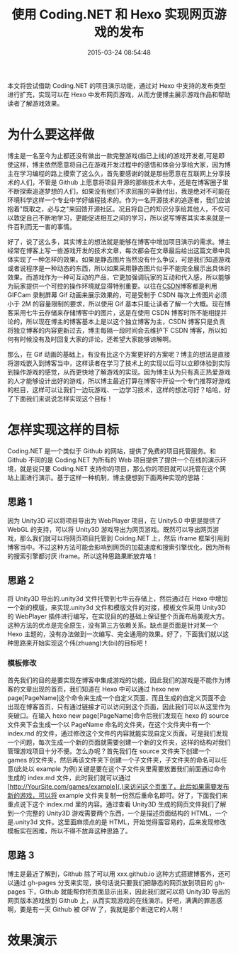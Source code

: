 ﻿---
abbrlink: 1150071886
categories:
- 独立博客
date: 2015-03-24 08:54:48
description: 本文介绍了如何通过 Coding.NET 的项目演示功能，在 Hexo 中扩展支持发布网页游戏，以便博主展示游戏作品和帮助读者了解游戏效果。作者提到了他对游戏开发的热情以及分享技术经验的动机，希望在博客中增加项目演示需求。通过探讨在博客中嵌入游戏以提供读者实际操作体验，作者计划在博客中推荐好游戏并展示游戏实现。探讨了将
  Unity3D 导出的游戏放在 Coding.NET 或 Github 上实现在线演示的思路。
slug: 1150071886
tags:
- Hexo
- 游戏
- 部署
title: 使用 Coding.NET 和 Hexo 实现网页游戏的发布
---

本文将尝试借助 Coding.NET 的项目演示功能，通过对 Hexo 中支持的发布类型进行扩充，实现可以在 Hexo 中发布网页游戏，从而方便博主展示游戏作品和帮助读者了解游戏效果。

<!--more-->

# 为什么要这样做
博主是一名至今为止都还没有做出一款完整游戏(指已上线)的游戏开发者,可是即使这样，博主依然愿意将自己在游戏开发过程中的感悟和体会分享给大家，因为博主在学习编程的路上摸索了这么久，首先要感谢的就是那些愿意在互联网上分享技术的人们，不管是 Github 上愿意将项目开源的那些技术大牛，还是在博客圈子里不断探索追逐梦想的人们，如果没有他们不求回报的辛勤付出，我是绝对不可能在环境科学这样一个专业中学好编程技术的。作为一名开源技术的追逐者，我们应该抱着"既取之，必与之"来回馈开源社区。况且将自己的知识分享给其他人，不仅可以敦促自己不断地学习，更能促进相互之间的学习，所以说写博客其实本来就是一件百利而无一害的事情。

好了，说了这么多，其实博主的想法就是能够在博客中增加项目演示的需求。博主经常在博客上写一些游戏开发的技术文章，每次都会在文章最后给出这篇文章中具体实现了一种怎样的效果。如果是静态图片当然没有什么争议，可是我们知道游戏或者说程序是一种动态的东西，所以如果采用静态图片似乎不能完全展示出具体的效果。而游戏作为一种可互动的产品，它更加强调玩家的互动和代入感，所以能够为玩家提供一个可控的操作环境就显得特别重要。以往在[CSDN](http://blog.csdn.net/qinyuanpei)博客都是利用 GIFCam 录制屏幕 Gif 动画来展示效果的，可是受制于 CSDN 每次上传图片必须小于 2M 的容量限制的要求，所以使用 Gif 基本只能让读者了解一个大概。现在博客采用七牛云存储来存储博客中的图片，这是在使用 CSDN 博客时所不能相提并论的，所以现在博主的博客基本上是以这个独立博客为主，CSDN 博客只是负责将独立博客的内容更新过去，博主每隔一段时间会去维护下 CSDN 博客，所以如何有时候没有及时回复大家的评论，还希望大家能够谅解啊。

那么，在 Gif 动画的基础上，有没有比这个方案更好的方案呢？博主的想法是直接将游戏嵌入到博客当中，这样读者在学习了技术上的实现以后可以立即体验到实际到操作游戏的感觉，从而更快地了解游戏的实现。因为博主认为只有真正热爱游戏的人才能够设计出好的游戏，所以博主最近打算在博客中开设一个专门推荐好游戏的栏目，这样可以让我们一边玩游戏、一边学习技术，这样的想法可好？哈哈，好了下面我们来说说怎样实现这个目标！
# 怎样实现这样的目标
Coding.NET 是一个类似于 Github 的网站，提供了免费的项目托管服务。和 Github 不同的是 Coding.NET 为所有的 Web 项目提供了提供一个在线的演示环境，就是说只要 Coding.NET 支持你的项目，那么你的项目就可以托管在这个网站上面进行演示。基于这样一种机制，博主便想到下面两种实现的思路：
## 思路 1
因为 Unity3D 可以将项目导出为 WebPlayer 项目，在 Unity5.0 中更是提供了 WebGL 的支持，可以将 Unity3D 游戏导出为网页游戏。既然可以导出网页游戏，那么我们就可以将网页项目托管到 Coidng.NET 上，然后 iframe 框架引用到博客当中。不过这种方法可能会影响到网页的加载速度和搜索引擎优化，因为所有的搜索引擎都讨厌 iframe。所以这种思路果断放弃咯！
## 思路 2
将 Unity3D 导出的.unity3d 文件托管到七牛云存储上，然后通过在 Hexo 中增加一个新的模版，来实现.unity3d 文件和模版文件的对接，模板文件采用 Unity3D 的 WebPlayer 插件进行编写，在实现目的的基础上保证整个页面布局美观大方。这种方法的优点是完全原生，没有第三方依赖关系。缺点是页面是针对某一个 Hexo 主题的，没有办法做到一次编写、完全通用的效果。好了，下面我们就以这种思路来开始实现这个伟(zhuang)大(bi)的目标吧！

### 模板修改
首先我们的目的是要实现在博客中集成游戏的功能，因此我们的游戏是不能作为博客的文章出现的首页，我们知道在 Hexo 中可以通过 hexo new page[PageName]这个命令来生成一个自定义页面，而且生成的自定义页面不会出现在博客首页，只有通过链接才可以访问到这个页面，因此我们可以从这里作为突破口。在输入 hexo new page[PageName]命令后我们发现在 hexo 的 source 文件夹下会生成一个以 PageName 命名的文件夹，在这个文件夹中有一个 index.md 的文件，通过修改这个文件的内容就能实现自定义页面。可是我们发现一个问题，每次生成一个新的页面就需要创建一个新的文件夹，这样的结构对我们管理游戏项目十分不便。怎么办呢？首先我们在 source 文件夹下创建一个 games 的文件夹，然后再该文件夹下创建一个子文件夹，子文件夹的命名可以任意(此处以 example 为例)关键是要在这个子文件夹里需要放置我们前面通过命令生成的 index.md 文件，此时我们就可以通过[http://YourSite.com/games/example](.)来访问这个页面了，此后如果需要发布新的游戏，可以将 example 文件夹复制一份然后重命名即可。好了，下面我们来重点说下这个 index.md 里的内容。通过查看 Unity3D 生成的网页文件我们了解到一个完整的 Unity3D 游戏需要两个东西，一个是描述页面结构的 HTML，一个是.unity3d 文件。这里面麻烦点的是 HTML，开始觉得蛮容易的，后来发现修改模板实在困难，所以不得不放弃这种思路了。

## 思路 3
博主是最近了解到，Github 除了可以用 xxx.github.io 这种方式搭建博客外，还可以通过 gh-pages 分支来实现，换句话说只要我们把静态的网页放到项目的 gh-pages 下，Github 就能帮你把页面显示出来，因此我们就可以将 Unity3D 导出的网页版本游戏放到 Github 上，从而实现游戏的在线演示。好吧，满满的罪恶感啊，要是有一天 Github 被 GFW 了，我就是那个断送它的人啊！

# 效果演示